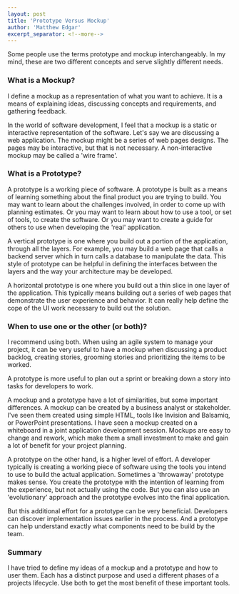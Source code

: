 ```yaml
---
layout: post 
title: 'Prototype Versus Mockup'
author: 'Matthew Edgar'
excerpt_separator: <!--more-->
---
```

  
Some people use the terms prototype and mockup interchangeably. In my mind, these are two different concepts and serve slightly different needs. 
 
<!--more-->

### What is a Mockup?

I define a mockup as a representation of what you want to achieve. It is a means of explaining ideas, discussing concepts and requirements, and gathering feedback.

In the world of software development, I feel that a mockup is a static or interactive representation of the software. Let's say we are discussing a web application. The mockup might be a series of web pages designs. The pages may be interactive, but that is not necessary. A non-interactive mockup may be called a 'wire frame'.

### What is a Prototype?

A prototype is a working piece of software. A prototype is built as a means of learning something about the final product you are trying to build. You may want to learn about the challenges involved, in order to come up with planning estimates. Or you may want to learn about how to use a tool, or set of tools, to create the software. Or you may want to create a guide for others to use when developing the 'real' application.

A vertical prototype is one where you build out a portion of the application, through all the layers. For example, you may build a web page that calls a backend server which in turn calls a database to manipulate the data. This style of prototype can be helpful in defining the interfaces between the layers and the way your architecture may be developed.

A horizontal prototype is one where you build out a thin slice in one layer of the application. This typically means building out a series of web pages that demonstrate the user experience and behavior. It can really help define the cope of the UI work necessary to build out the solution. 

### When to use one or the other (or both)?

I recommend using both. When using an agile system to manage your project, it can be very useful to have a mockup when discussing a product backlog, creating stories, grooming stories and prioritizing the items to be worked.

A prototype is more useful to plan out a sprint or breaking down a story into tasks for developers to work. 

A mockup and a prototype have a lot of similarities, but some important differences. A mockup can be created by a business analyst or stakeholder. I've seen them created using simple HTML, tools like Invision and Balsamiq, or PowerPoint presentations. I have seen a mockup created on a whiteboard in a joint application development session. Mockups are easy to change and rework, which make them a small investment to make and gain a lot of benefit for your project planning.

A prototype on the other hand, is a higher level of effort. A developer typically is creating a working piece of software using the tools you intend to use to build the actual application. Sometimes a 'throwaway' prototype makes sense. You create the prototype with the intention of learning from the experience, but not actually using the code. But you can also use an 'evolutionary' approach and the prototype evolves into the final application. 

But this additional effort for a prototype can be very beneficial. Developers can discover implementation issues earlier in the process. And a prototype can help understand exactly what components need to be build by the team.

### Summary

I have tried to define my ideas of a mockup and a prototype and how to user them. Each has a distinct purpose and used a different phases of a projects lifecycle. Use both to get the most benefit of these important tools.
